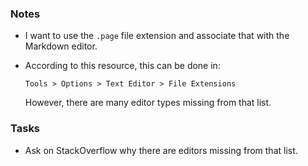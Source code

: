 ### Notes

-	I want to use the `.page` file extension and associate that with the Markdown editor.

-	According to this resource, this can be done in:

	```none
	Tools > Options > Text Editor > File Extensions
	```

	However, there are many editor types missing from that list.

### Tasks

-	Ask on StackOverflow why there are editors missing from that list.

